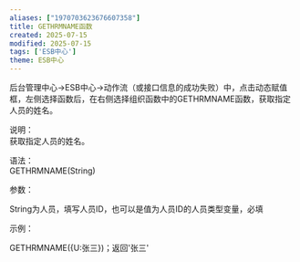 ```yaml
---
aliases: ["1970703623676607358"]
title: GETHRMNAME函数
created: 2025-07-15
modified: 2025-07-15
tags: ['ESB中心']
theme: ESB中心
---
```


后台管理中心->ESB中心->动作流（或接口信息的成功失败）中，点击动态赋值框，左侧选择函数后，在右侧选择组织函数中的GETHRMNAME函数，获取指定人员的姓名。

说明：  
获取指定人员的姓名。

语法：  
GETHRMNAME(String)

参数：

String为人员，填写人员ID，也可以是值为人员ID的人员类型变量，必填

示例：

GETHRMNAME({U:张三})；返回'张三'